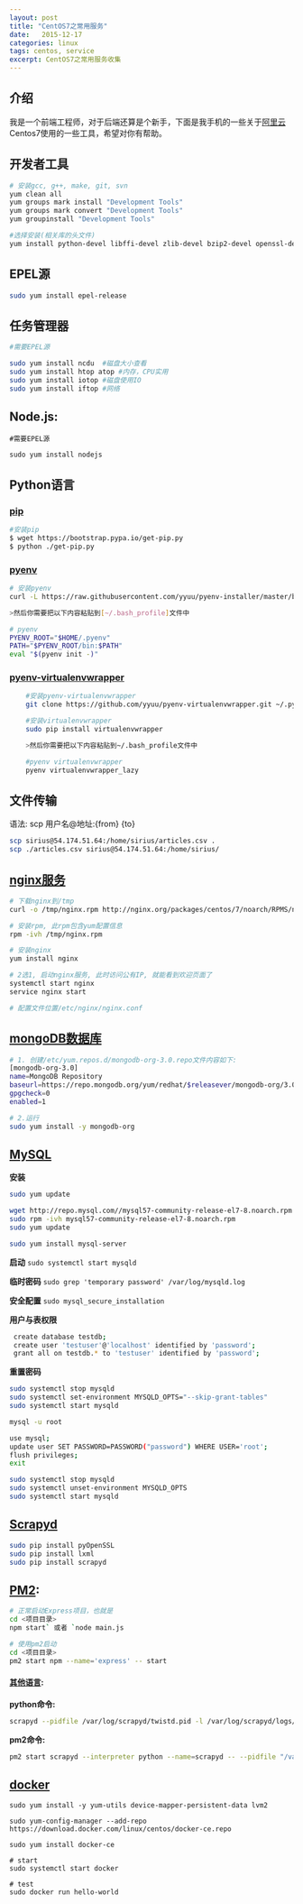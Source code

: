 ```yaml
---
layout: post
title: "CentOS7之常用服务"
date:   2015-12-17
categories: linux
tags: centos, service
excerpt: CentOS7之常用服务收集
---
```


## 介绍

我是一个前端工程师，对于后端还算是个新手，下面是我手机的一些关于[阿里云](https://promotion.aliyun.com/ntms/act/ambassador/sharetouser.html?userCode=c2dmplih&utm_source=c2dmplih)Centos7使用的一些工具，希望对你有帮助。

## 开发者工具
```sh
# 安装gcc, g++, make, git, svn
yum clean all
yum groups mark install "Development Tools"
yum groups mark convert "Development Tools"
yum groupinstall "Development Tools"

#选择安装(相关库的头文件)
yum install python-devel libffi-devel zlib-devel bzip2-devel openssl-devel ncurses-devel sqlite-devel readline-devel tk-devel gdbm-devel db4-devel libpcap-devel xz-devel libxslt-devel libxml2-devel libjpeg-turbo-devel
```

## EPEL源
```sh
sudo yum install epel-release
```

## 任务管理器

```sh
#需要EPEL源

sudo yum install ncdu  #磁盘大小查看
sudo yum install htop atop #内存，CPU实用
sudo yum install iotop #磁盘使用IO
sudo yum install iftop #网络
```

## Node.js:
    #需要EPEL源

    sudo yum install nodejs

## Python语言

### [pip](https://pip.pypa.io/en/stable/installing/)

```sh
#安装pip
$ wget https://bootstrap.pypa.io/get-pip.py
$ python ./get-pip.py
```

### [pyenv](https://github.com/yyuu/pyenv-installer)

```sh
# 安装pyenv
curl -L https://raw.githubusercontent.com/yyuu/pyenv-installer/master/bin/pyenv-installer | bash

>然后你需要把以下内容粘贴到[~/.bash_profile]文件中

# pyenv
PYENV_ROOT="$HOME/.pyenv"
PATH="$PYENV_ROOT/bin:$PATH"
eval "$(pyenv init -)"
```

### [pyenv-virtualenvwrapper](https://github.com/pyenv/pyenv-virtualenvwrapper)

```sh
    #安装pyenv-virtualenvwrapper
    git clone https://github.com/yyuu/pyenv-virtualenvwrapper.git ~/.pyenv/plugins/pyenv-virtualenvwrapper

    #安装virtualenvwrapper
    sudo pip install virtualenvwrapper

    >然后你需要把以下内容粘贴到~/.bash_profile文件中

    #pyenv virtualenvwrapper
    pyenv virtualenvwrapper_lazy
```

## 文件传输

语法: scp 用户名@地址:{from} {to}

```sh
scp sirius@54.174.51.64:/home/sirius/articles.csv .
scp ./articles.csv sirius@54.174.51.64:/home/sirius/
```

## [nginx服务](http://nginx.org/en/linux_packages.html#stable)

```sh
# 下载nginx到/tmp
curl -o /tmp/nginx.rpm http://nginx.org/packages/centos/7/noarch/RPMS/nginx-release-centos-7-0.el7.ngx.noarch.rpm

# 安装rpm, 此rpm包含yum配置信息
rpm -ivh /tmp/nginx.rpm  

# 安装nginx
yum install nginx

# 2选1, 启动nginx服务, 此时访问公有IP, 就能看到欢迎页面了
systemctl start nginx
service nginx start

# 配置文件位置/etc/nginx/nginx.conf
```   

## [mongoDB数据库](https://docs.mongodb.org/v3.0/tutorial/install-mongodb-on-red-hat/)

```sh
# 1. 创建/etc/yum.repos.d/mongodb-org-3.0.repo文件内容如下:
[mongodb-org-3.0]
name=MongoDB Repository
baseurl=https://repo.mongodb.org/yum/redhat/$releasever/mongodb-org/3.0/x86_64/
gpgcheck=0
enabled=1

# 2.运行
sudo yum install -y mongodb-org
```


## [MySQL](https://www.linode.com/docs/databases/mysql/how-to-install-mysql-on-centos-7)
**安装**

```sh
sudo yum update

wget http://repo.mysql.com//mysql57-community-release-el7-8.noarch.rpm
sudo rpm -ivh mysql57-community-release-el7-8.noarch.rpm
sudo yum update

sudo yum install mysql-server
```

**启动** `sudo systemctl start mysqld`

**临时密码** `sudo grep 'temporary password' /var/log/mysqld.log`

**安全配置** `sudo mysql_secure_installation`

**用户与表权限**

```sh
 create database testdb;
 create user 'testuser'@'localhost' identified by 'password';
 grant all on testdb.* to 'testuser' identified by 'password';
```

**重置密码**

```sh
sudo systemctl stop mysqld
sudo systemctl set-environment MYSQLD_OPTS="--skip-grant-tables"
sudo systemctl start mysqld

mysql -u root

use mysql;
update user SET PASSWORD=PASSWORD("password") WHERE USER='root';
flush privileges;
exit

sudo systemctl stop mysqld
sudo systemctl unset-environment MYSQLD_OPTS
sudo systemctl start mysqld
```

## [Scrapyd](https://github.com/scrapy/scrapyd)

```sh
sudo pip install pyOpenSSL
sudo pip install lxml
sudo pip install scrapyd
```

## [PM2](http://pm2.keymetrics.io/):

```sh
# 正常启动Express项目，也就是
cd <项目目录>
npm start` 或者 `node main.js

# 使用pm2启动
cd <项目目录>
pm2 start npm --name='express' -- start
```

#### [其他语言](http://pm2.keymetrics.io/docs/usage/quick-start/#cheat-sheet):

**python命令:**
```sh
scrapyd --pidfile /var/log/scrapyd/twistd.pid -l /var/log/scrapyd/logs/scrapyd.log
```

**pm2命令:**
```sh
pm2 start scrapyd --interpreter python --name=scrapyd -- --pidfile "/var/log/scrapyd/twistd.pid" -l "/var/log/scrapyd/logs/scrapyd.log"
```

## [docker](https://docs.docker.com/engine/installation/linux/docker-ce/centos/#install-docker-ce)

```
sudo yum install -y yum-utils device-mapper-persistent-data lvm2

sudo yum-config-manager --add-repo https://download.docker.com/linux/centos/docker-ce.repo

sudo yum install docker-ce

# start
sudo systemctl start docker

# test
sudo docker run hello-world
```
